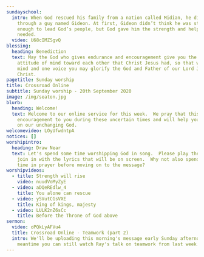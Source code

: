 ```yaml
---
sundayschool:
  intro: When God rescued his family from a nation called Midian, he did it
    through a guy named Gideon. At first, Gideon didn’t think he was strong
    enough to lead God’s people, but God gave him the strength and help he
    needed.
  video: U68cIMZSgvQ
blessing:
  heading: Benediction
  text: May the God who gives endurance and encouragement give you the same
    attitude of mind toward each other that Christ Jesus had, so that with one
    mind and one voice you may glorify the God and Father of our Lord Jesus
    Christ.
pagetitle: Sunday worship
title: Crossroad Online
subtitle: Sunday worship - 20th September 2020
image: /img/seaton.jpg
blurb:
  heading: Welcome!
  text: Welcome to our online service for this week.  We pray that this will be an
    encouragement to you during these uncertain times and will help you to focus
    on our unchanging God.
welcomevideo: LOyUfwdntpA
notices: []
worshipintro:
  heading: Draw Near
  text: Let's spend some time worshipping God in song.  Please play the videos and
    join in with the lyrics that will be on screen.  Why not also spend some
    time in prayer before moving on to the message?
worshipvideos:
  - title: Strength will rise
    video: nuudVoMyZyE
  - video: aDQeREdlw_4
    title: You alone can rescue
  - video: y5VutCGsVXE
    title: King of kings, majesty
  - video: LULK2nZ6sCc
    title: Before the Throne of God above
sermon:
  video: oPQkLyAFVu4
  title: Crossroad Online - Teamwork (part 2)
  intro: We'll be uploading this morning's message early Sunday afternoon.  In the
    meantime you can still watch Ray's talk on teamwork from last week.
---
```


